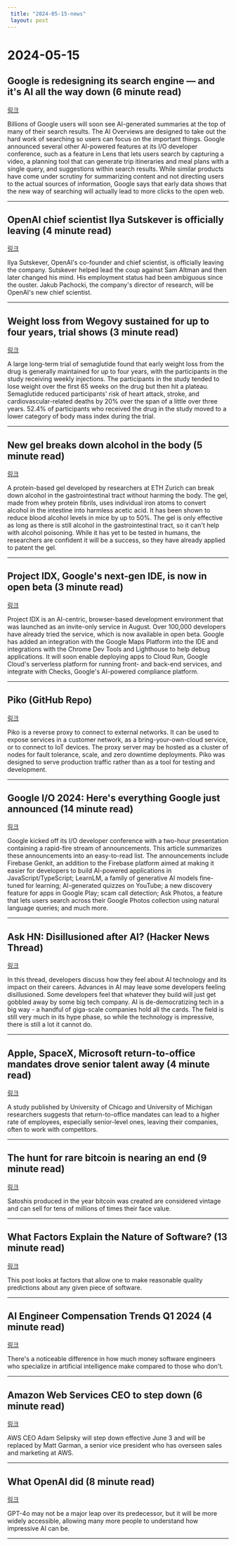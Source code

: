 ```yaml
---
 title: "2024-05-15-news"
 layout: post
---
```

<h1>2024-05-15</h1><h2>Google is redesigning its search engine — and it's AI all the way down (6 minute read)</h2><p><a href="https://www.theverge.com/2024/5/14/24155321/google-search-ai-results-page-gemini-overview?utm_source=tldrnewsletter">링크</a>  </p><p>Billions of Google users will soon see AI-generated summaries at the top of many of their search results. The AI Overviews are designed to take out the hard work of searching so users can focus on the important things. Google announced several other AI-powered features at its I/O developer conference, such as a feature in Lens that lets users search by capturing a video, a planning tool that can generate trip itineraries and meal plans with a single query, and suggestions within search results. While similar products have come under scrutiny for summarizing content and not directing users to the actual sources of information, Google says that early data shows that the new way of searching will actually lead to more clicks to the open web. </p><hr /><h2>OpenAI chief scientist Ilya Sutskever is officially leaving (4 minute read)</h2><p><a href="https://www.theverge.com/2024/5/14/24156920/openai-chief-scientist-ilya-sutskever-leaves?utm_source=tldrnewsletter">링크</a>  </p><p>Ilya Sutskever, OpenAI's co-founder and chief scientist, is officially leaving the company. Sutskever helped lead the coup against Sam Altman and then later changed his mind. His employment status had been ambiguous since the ouster. Jakub Pachocki, the company's director of research, will be OpenAI's new chief scientist. </p><hr /><h2>Weight loss from Wegovy sustained for up to four years, trial shows (3 minute read)</h2><p><a href="https://arstechnica.com/science/2024/05/long-term-wegovy-study-finds-weight-loss-plateaus-a-little-after-a-year/?utm_source=tldrnewsletter">링크</a>  </p><p>A large long-term trial of semaglutide found that early weight loss from the drug is generally maintained for up to four years, with the participants in the study receiving weekly injections. The participants in the study tended to lose weight over the first 65 weeks on the drug but then hit a plateau. Semaglutide reduced participants' risk of heart attack, stroke, and cardiovascular-related deaths by 20% over the span of a little over three years. 52.4% of participants who received the drug in the study moved to a lower category of body mass index during the trial. </p><hr /><h2>New gel breaks down alcohol in the body (5 minute read)</h2><p><a href="https://ethz.ch/en/news-and-events/eth-news/news/2024/05/press-release-new-gel-breaks-down-alcohol-in-the-body.html?utm_source=tldrnewsletter">링크</a>  </p><p>A protein-based gel developed by researchers at ETH Zurich can break down alcohol in the gastrointestinal tract without harming the body. The gel, made from whey protein fibrils, uses individual iron atoms to convert alcohol in the intestine into harmless acetic acid. It has been shown to reduce blood alcohol levels in mice by up to 50%. The gel is only effective as long as there is still alcohol in the gastrointestinal tract, so it can't help with alcohol poisoning. While it has yet to be tested in humans, the researchers are confident it will be a success, so they have already applied to patent the gel. </p><hr /><h2>Project IDX, Google's next-gen IDE, is now in open beta (3 minute read)</h2><p><a href="https://techcrunch.com/2024/05/14/project-idx-googles-next-gen-ide-is-now-in-open-beta/?utm_source=tldrnewsletter">링크</a>  </p><p>Project IDX is an AI-centric, browser-based development environment that was launched as an invite-only service in August. Over 100,000 developers have already tried the service, which is now available in open beta. Google has added an integration with the Google Maps Platform into the IDE and integrations with the Chrome Dev Tools and Lighthouse to help debug applications. It will soon enable deploying apps to Cloud Run, Google Cloud's serverless platform for running front- and back-end services, and integrate with Checks, Google's AI-powered compliance platform. </p><hr /><h2>Piko (GitHub Repo)</h2><p><a href="https://github.com/andydunstall/pico?utm_source=tldrnewsletter">링크</a>  </p><p>Piko is a reverse proxy to connect to external networks. It can be used to expose services in a customer network, as a bring-your-own-cloud service, or to connect to IoT devices. The proxy server may be hosted as a cluster of nodes for fault tolerance, scale, and zero downtime deployments. Piko was designed to serve production traffic rather than as a tool for testing and development. </p><hr /><h2>Google I/O 2024: Here's everything Google just announced (14 minute read)</h2><p><a href="https://techcrunch.com/2024/05/14/google-i-o-2024-everything-announced-so-far/?utm_source=tldrnewsletter">링크</a>  </p><p>Google kicked off its I/O developer conference with a two-hour presentation containing a rapid-fire stream of announcements. This article summarizes these announcements into an easy-to-read list. The announcements include Firebase Genkit, an addition to the Firebase platform aimed at making it easier for developers to build AI-powered applications in JavaScript/TypeScript; LearnLM, a family of generative AI models fine-tuned for learning; AI-generated quizzes on YouTube; a new discovery feature for apps in Google Play; scam call detection; Ask Photos, a feature that lets users search across their Google Photos collection using natural language queries; and much more. </p><hr /><h2>Ask HN: Disillusioned after AI? (Hacker News Thread)</h2><p><a href="https://news.ycombinator.com/item?id=40359076&amp;utm_source=tldrnewsletter">링크</a>  </p><p>In this thread, developers discuss how they feel about AI technology and its impact on their careers. Advances in AI may leave some developers feeling disillusioned. Some developers feel that whatever they build will just get gobbled away by some big tech company. AI is de-democratizing tech in a big way - a handful of giga-scale companies hold all the cards. The field is still very much in its hype phase, so while the technology is impressive, there is still a lot it cannot do. </p><hr /><h2>Apple, SpaceX, Microsoft return-to-office mandates drove senior talent away (4 minute read)</h2><p><a href="https://arstechnica.com/information-technology/2024/05/rto-mandates-led-to-pronounced-exodus-of-senior-workers-at-top-tech-firms/?utm_source=tldrnewsletter">링크</a>  </p><p>A study published by University of Chicago and University of Michigan researchers suggests that return-to-office mandates can lead to a higher rate of employees, especially senior-level ones, leaving their companies, often to work with competitors. </p><hr /><h2>The hunt for rare bitcoin is nearing an end (9 minute read)</h2><p><a href="https://arstechnica.com/information-technology/2024/05/the-hunt-for-rare-bitcoin-is-nearing-an-end/?utm_source=tldrnewsletter">링크</a>  </p><p>Satoshis produced in the year bitcoin was created are considered vintage and can sell for tens of millions of times their face value. </p><hr /><h2>What Factors Explain the Nature of Software? (13 minute read)</h2><p><a href="https://bit.ly/3WOwZey">링크</a>  </p><p>This post looks at factors that allow one to make reasonable quality predictions about any given piece of software. </p><hr /><h2>AI Engineer Compensation Trends Q1 2024 (4 minute read)</h2><p><a href="https://www.levels.fyi/blog/ai-engineer-compensation-q1-2024.html?utm_source=tldrnewsletter">링크</a>  </p><p>There's a noticeable difference in how much money software engineers who specialize in artificial intelligence make compared to those who don't. </p><hr /><h2>Amazon Web Services CEO to step down (6 minute read)</h2><p><a href="https://www.theverge.com/2024/5/14/24156306/amazon-web-services-aws-ceo-stepping-down?utm_source=tldrnewsletter">링크</a>  </p><p>AWS CEO Adam Selipsky will step down effective June 3 and will be replaced by Matt Garman, a senior vice president who has overseen sales and marketing at AWS. </p><hr /><h2>What OpenAI did (8 minute read)</h2><p><a href="https://www.oneusefulthing.org/p/what-openai-did?utm_source=tldrnewsletter">링크</a>  </p><p>GPT-4o may not be a major leap over its predecessor, but it will be more widely accessible, allowing many more people to understand how impressive AI can be. </p><hr />
